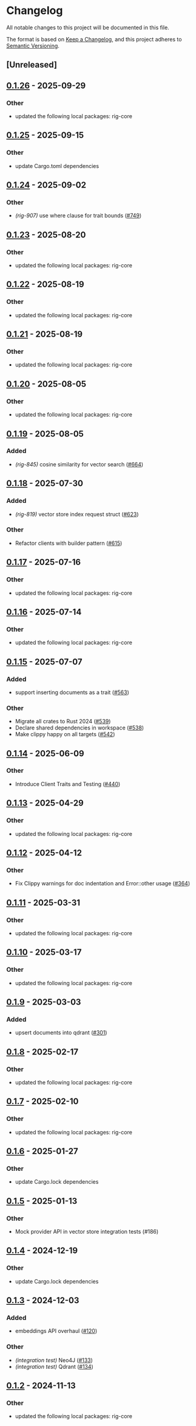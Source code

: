 # Changelog

All notable changes to this project will be documented in this file.

The format is based on [Keep a Changelog](https://keepachangelog.com/en/1.0.0/),
and this project adheres to [Semantic Versioning](https://semver.org/spec/v2.0.0.html).

## [Unreleased]

## [0.1.26](https://github.com/0xPlaygrounds/rig/compare/rig-qdrant-v0.1.25...rig-qdrant-v0.1.26) - 2025-09-29

### Other

- updated the following local packages: rig-core

## [0.1.25](https://github.com/0xPlaygrounds/rig/compare/rig-qdrant-v0.1.24...rig-qdrant-v0.1.25) - 2025-09-15

### Other

- update Cargo.toml dependencies

## [0.1.24](https://github.com/0xPlaygrounds/rig/compare/rig-qdrant-v0.1.23...rig-qdrant-v0.1.24) - 2025-09-02

### Other

- *(rig-907)* use where clause for trait bounds ([#749](https://github.com/0xPlaygrounds/rig/pull/749))

## [0.1.23](https://github.com/0xPlaygrounds/rig/compare/rig-qdrant-v0.1.22...rig-qdrant-v0.1.23) - 2025-08-20

### Other

- updated the following local packages: rig-core

## [0.1.22](https://github.com/0xPlaygrounds/rig/compare/rig-qdrant-v0.1.21...rig-qdrant-v0.1.22) - 2025-08-19

### Other

- updated the following local packages: rig-core

## [0.1.21](https://github.com/0xPlaygrounds/rig/compare/rig-qdrant-v0.1.20...rig-qdrant-v0.1.21) - 2025-08-19

### Other

- updated the following local packages: rig-core

## [0.1.20](https://github.com/0xPlaygrounds/rig/compare/rig-qdrant-v0.1.19...rig-qdrant-v0.1.20) - 2025-08-05

### Other

- updated the following local packages: rig-core

## [0.1.19](https://github.com/0xPlaygrounds/rig/compare/rig-qdrant-v0.1.18...rig-qdrant-v0.1.19) - 2025-08-05

### Added

- *(rig-845)* cosine similarity for vector search ([#664](https://github.com/0xPlaygrounds/rig/pull/664))

## [0.1.18](https://github.com/0xPlaygrounds/rig/compare/rig-qdrant-v0.1.17...rig-qdrant-v0.1.18) - 2025-07-30

### Added

- *(rig-819)* vector store index request struct ([#623](https://github.com/0xPlaygrounds/rig/pull/623))

### Other

- Refactor clients with builder pattern ([#615](https://github.com/0xPlaygrounds/rig/pull/615))

## [0.1.17](https://github.com/0xPlaygrounds/rig/compare/rig-qdrant-v0.1.16...rig-qdrant-v0.1.17) - 2025-07-16

### Other

- updated the following local packages: rig-core

## [0.1.16](https://github.com/0xPlaygrounds/rig/compare/rig-qdrant-v0.1.15...rig-qdrant-v0.1.16) - 2025-07-14

### Other

- updated the following local packages: rig-core

## [0.1.15](https://github.com/0xPlaygrounds/rig/compare/rig-qdrant-v0.1.14...rig-qdrant-v0.1.15) - 2025-07-07

### Added

- support inserting documents as a trait ([#563](https://github.com/0xPlaygrounds/rig/pull/563))

### Other

- Migrate all crates to Rust 2024 ([#539](https://github.com/0xPlaygrounds/rig/pull/539))
- Declare shared dependencies in workspace ([#538](https://github.com/0xPlaygrounds/rig/pull/538))
- Make clippy happy on all targets ([#542](https://github.com/0xPlaygrounds/rig/pull/542))

## [0.1.14](https://github.com/0xPlaygrounds/rig/compare/rig-qdrant-v0.1.13...rig-qdrant-v0.1.14) - 2025-06-09

### Other

- Introduce Client Traits and Testing ([#440](https://github.com/0xPlaygrounds/rig/pull/440))

## [0.1.13](https://github.com/0xPlaygrounds/rig/compare/rig-qdrant-v0.1.12...rig-qdrant-v0.1.13) - 2025-04-29

### Other

- updated the following local packages: rig-core

## [0.1.12](https://github.com/0xPlaygrounds/rig/compare/rig-qdrant-v0.1.11...rig-qdrant-v0.1.12) - 2025-04-12

### Other

- Fix Clippy warnings for doc indentation and Error::other usage ([#364](https://github.com/0xPlaygrounds/rig/pull/364))

## [0.1.11](https://github.com/0xPlaygrounds/rig/compare/rig-qdrant-v0.1.10...rig-qdrant-v0.1.11) - 2025-03-31

### Other

- updated the following local packages: rig-core

## [0.1.10](https://github.com/0xPlaygrounds/rig/compare/rig-qdrant-v0.1.9...rig-qdrant-v0.1.10) - 2025-03-17

### Other

- updated the following local packages: rig-core

## [0.1.9](https://github.com/0xPlaygrounds/rig/compare/rig-qdrant-v0.1.8...rig-qdrant-v0.1.9) - 2025-03-03

### Added

- upsert documents into qdrant ([#301](https://github.com/0xPlaygrounds/rig/pull/301))

## [0.1.8](https://github.com/0xPlaygrounds/rig/compare/rig-qdrant-v0.1.7...rig-qdrant-v0.1.8) - 2025-02-17

### Other

- updated the following local packages: rig-core

## [0.1.7](https://github.com/0xPlaygrounds/rig/compare/rig-qdrant-v0.1.6...rig-qdrant-v0.1.7) - 2025-02-10

### Other

- updated the following local packages: rig-core

## [0.1.6](https://github.com/0xPlaygrounds/rig/compare/rig-qdrant-v0.1.5...rig-qdrant-v0.1.6) - 2025-01-27

### Other

- update Cargo.lock dependencies

## [0.1.5](https://github.com/0xPlaygrounds/rig/compare/rig-qdrant-v0.1.4...rig-qdrant-v0.1.5) - 2025-01-13

### Other

- Mock provider API in vector store integration tests (#186)

## [0.1.4](https://github.com/0xPlaygrounds/rig/compare/rig-qdrant-v0.1.3...rig-qdrant-v0.1.4) - 2024-12-19

### Other

- update Cargo.lock dependencies

## [0.1.3](https://github.com/0xPlaygrounds/rig/compare/rig-qdrant-v0.1.2...rig-qdrant-v0.1.3) - 2024-12-03

### Added

- embeddings API overhaul ([#120](https://github.com/0xPlaygrounds/rig/pull/120))

### Other

- *(integration test)* Neo4J ([#133](https://github.com/0xPlaygrounds/rig/pull/133))
- *(integration test)* Qdrant ([#134](https://github.com/0xPlaygrounds/rig/pull/134))

## [0.1.2](https://github.com/0xPlaygrounds/rig/compare/rig-qdrant-v0.1.1...rig-qdrant-v0.1.2) - 2024-11-13

### Other

- updated the following local packages: rig-core
